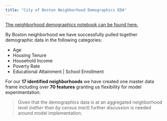 ```yaml
---
title: "City of Boston Neighborhood Demographics EDA"
---
```


[The neighborhood demographics notebook can be found here.](https://github.com/sedelmeyer/predicting-crime/blob/master/notebooks/015_EDA_neighborhood_demographics.ipynb)

By Boston neighborhood we have successfully pulled together demographic data in the following categories:
- Age 
- Housing Tenure
- Household Income
- Poverty Rate
- Educational Attainment | School Enrollment

For our **17 identified neighborhoods** we have created one master data frame including over **70 features** granting us flexibility for model experimentation. 

> Given that the demographics data is at an aggregated neighborhood level *(rather than by census tract)* further discussion is needed around model implementation.  
